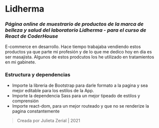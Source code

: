 # Lidherma


### _Página online de muestrario de productos de la marca de belleza y salud del laboratorio Lidherma - para el curso de React de CoderHouse_ 


E-commerce en desarrollo. Hace tiempo trabajaba vendiendo estos productos ya que parte mi profesión y de lo que me dedico hoy en dia es ser masajista. Algunos de estos prodcutos los he utilizado en tratamientos en mi gabinete.

### Estructura y dependencias

- Importe la libreria de Bootstrap para darle formato a la pagina y sea mejor editable para los estilos de la App.
- Importe la dependencia Sass para un mejor tipeado de estilos y comprensión
- Importe react-dom, para un mejor routeado y que no se renderize la pagina constantemente



> Creada por Julieta Zerial | 2021